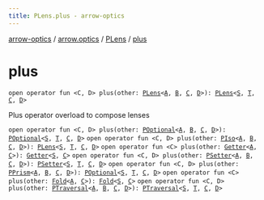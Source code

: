 ```yaml
---
title: PLens.plus - arrow-optics
---
```


[arrow-optics](../../index.html) / [arrow.optics](../index.html) / [PLens](index.html) / [plus](./plus.html)

# plus

`open operator fun <C, D> plus(other: `[`PLens`](index.html)`<`[`A`](index.html#A)`, `[`B`](index.html#B)`, `[`C`](plus.html#C)`, `[`D`](plus.html#D)`>): `[`PLens`](index.html)`<`[`S`](index.html#S)`, `[`T`](index.html#T)`, `[`C`](plus.html#C)`, `[`D`](plus.html#D)`>`

Plus operator overload to compose lenses

`open operator fun <C, D> plus(other: `[`POptional`](../-p-optional/index.html)`<`[`A`](index.html#A)`, `[`B`](index.html#B)`, `[`C`](plus.html#C)`, `[`D`](plus.html#D)`>): `[`POptional`](../-p-optional/index.html)`<`[`S`](index.html#S)`, `[`T`](index.html#T)`, `[`C`](plus.html#C)`, `[`D`](plus.html#D)`>`
`open operator fun <C, D> plus(other: `[`PIso`](../-p-iso/index.html)`<`[`A`](index.html#A)`, `[`B`](index.html#B)`, `[`C`](plus.html#C)`, `[`D`](plus.html#D)`>): `[`PLens`](index.html)`<`[`S`](index.html#S)`, `[`T`](index.html#T)`, `[`C`](plus.html#C)`, `[`D`](plus.html#D)`>`
`open operator fun <C> plus(other: `[`Getter`](../-getter/index.html)`<`[`A`](index.html#A)`, `[`C`](plus.html#C)`>): `[`Getter`](../-getter/index.html)`<`[`S`](index.html#S)`, `[`C`](plus.html#C)`>`
`open operator fun <C, D> plus(other: `[`PSetter`](../-p-setter/index.html)`<`[`A`](index.html#A)`, `[`B`](index.html#B)`, `[`C`](plus.html#C)`, `[`D`](plus.html#D)`>): `[`PSetter`](../-p-setter/index.html)`<`[`S`](index.html#S)`, `[`T`](index.html#T)`, `[`C`](plus.html#C)`, `[`D`](plus.html#D)`>`
`open operator fun <C, D> plus(other: `[`PPrism`](../-p-prism/index.html)`<`[`A`](index.html#A)`, `[`B`](index.html#B)`, `[`C`](plus.html#C)`, `[`D`](plus.html#D)`>): `[`POptional`](../-p-optional/index.html)`<`[`S`](index.html#S)`, `[`T`](index.html#T)`, `[`C`](plus.html#C)`, `[`D`](plus.html#D)`>`
`open operator fun <C> plus(other: `[`Fold`](../-fold/index.html)`<`[`A`](index.html#A)`, `[`C`](plus.html#C)`>): `[`Fold`](../-fold/index.html)`<`[`S`](index.html#S)`, `[`C`](plus.html#C)`>`
`open operator fun <C, D> plus(other: `[`PTraversal`](../-p-traversal/index.html)`<`[`A`](index.html#A)`, `[`B`](index.html#B)`, `[`C`](plus.html#C)`, `[`D`](plus.html#D)`>): `[`PTraversal`](../-p-traversal/index.html)`<`[`S`](index.html#S)`, `[`T`](index.html#T)`, `[`C`](plus.html#C)`, `[`D`](plus.html#D)`>`